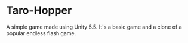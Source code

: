 # Taro-Hopper
A simple game made using Unity 5.5. It's a basic game and a clone of a popular endless flash game.
